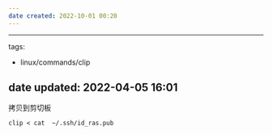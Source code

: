 ```yaml
---
date created: 2022-10-01 00:20
---
```


---

tags:

- linux/commands/clip

## date updated: 2022-04-05 16:01

拷贝到剪切板

```shell
clip < cat  ~/.ssh/id_ras.pub
```
